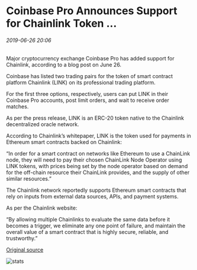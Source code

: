 # Coinbase Pro Announces Support for Chainlink Token ...

###### 2019-06-26 20:06

Major cryptocurrency exchange Coinbase Pro has added support for Chainlink, according to a blog post on June 26.

Coinbase has listed two trading pairs for the token of smart contract platform Chainlink (LINK) on its professional trading platform.

For the first three options, respectively, users can put LINK in their Coinbase Pro accounts, post limit orders, and wait to receive order matches.

As per the press release, LINK is an ERC-20 token native to the Chainlink decentralized oracle network.

According to Chainlink’s whitepaper, LINK is the token used for payments in Ethereum smart contracts backed on Chainlink:

“In order for a smart contract on networks like Ethereum to use a ChainLink node, they will need to pay their chosen ChainLink Node Operator using LINK tokens, with prices being set by the node operator based on demand for the off-chain resource their ChainLink provides, and the supply of other similar resources.”

The Chainlink network reportedly supports Ethereum smart contracts that rely on inputs from external data sources, APIs, and payment systems.

As per the Chainlink website:

“By allowing multiple Chainlinks to evaluate the same data before it becomes a trigger, we eliminate any one point of failure, and maintain the overall value of a smart contract that is highly secure, reliable, and trustworthy.”

[Original source](https://cointelegraph.com/news/coinbase-pro-announces-support-for-chainlink-token)

![stats](https://c.statcounter.com/11760860/0/a89fa40b/1/ "stats")
